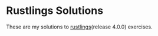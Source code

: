 # Rustlings Solutions
These are my solutions to [rustlings](https://github.com/rust-lang/rustlings)(release 4.0.0) exercises.
